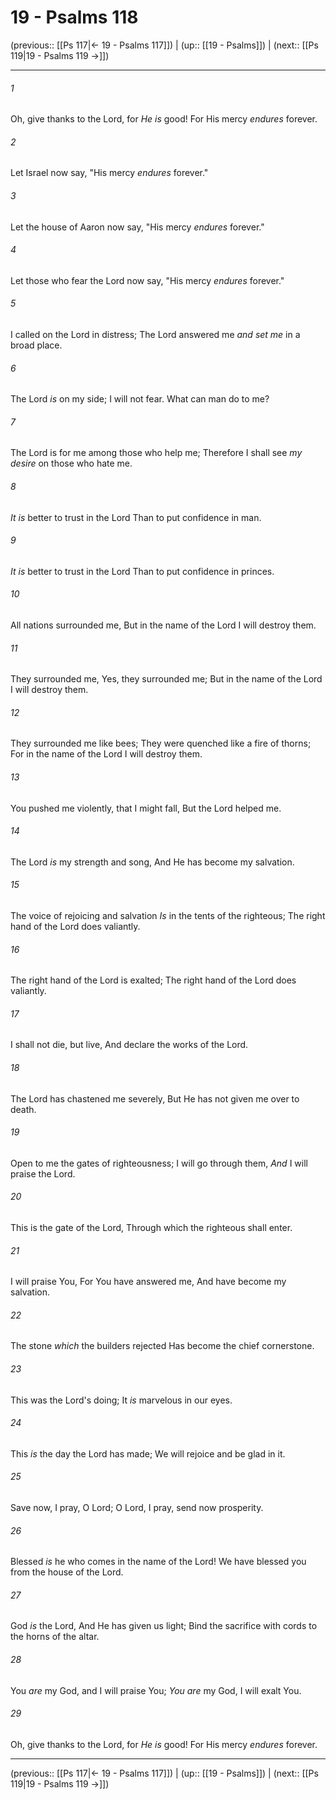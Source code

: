# 19 - Psalms 118

(previous:: [[Ps 117|← 19 - Psalms 117]]) | (up:: [[19 - Psalms]]) | (next:: [[Ps 119|19 - Psalms 119 →]])

***


###### 1 
Oh, give thanks to the Lord, for _He is_ good! For His mercy _endures_ forever. 

###### 2 
Let Israel now say, "His mercy _endures_ forever." 

###### 3 
Let the house of Aaron now say, "His mercy _endures_ forever." 

###### 4 
Let those who fear the Lord now say, "His mercy _endures_ forever." 

###### 5 
I called on the Lord in distress; The Lord answered me _and_ _set me_ in a broad place. 

###### 6 
The Lord _is_ on my side; I will not fear. What can man do to me? 

###### 7 
The Lord is for me among those who help me; Therefore I shall see _my desire_ on those who hate me. 

###### 8 
_It is_ better to trust in the Lord Than to put confidence in man. 

###### 9 
_It is_ better to trust in the Lord Than to put confidence in princes. 

###### 10 
All nations surrounded me, But in the name of the Lord I will destroy them. 

###### 11 
They surrounded me, Yes, they surrounded me; But in the name of the Lord I will destroy them. 

###### 12 
They surrounded me like bees; They were quenched like a fire of thorns; For in the name of the Lord I will destroy them. 

###### 13 
You pushed me violently, that I might fall, But the Lord helped me. 

###### 14 
The Lord _is_ my strength and song, And He has become my salvation. 

###### 15 
The voice of rejoicing and salvation _Is_ in the tents of the righteous; The right hand of the Lord does valiantly. 

###### 16 
The right hand of the Lord is exalted; The right hand of the Lord does valiantly. 

###### 17 
I shall not die, but live, And declare the works of the Lord. 

###### 18 
The Lord has chastened me severely, But He has not given me over to death. 

###### 19 
Open to me the gates of righteousness; I will go through them, _And_ I will praise the Lord. 

###### 20 
This is the gate of the Lord, Through which the righteous shall enter. 

###### 21 
I will praise You, For You have answered me, And have become my salvation. 

###### 22 
The stone _which_ the builders rejected Has become the chief cornerstone. 

###### 23 
This was the Lord's doing; It _is_ marvelous in our eyes. 

###### 24 
This _is_ the day the Lord has made; We will rejoice and be glad in it. 

###### 25 
Save now, I pray, O Lord; O Lord, I pray, send now prosperity. 

###### 26 
Blessed _is_ he who comes in the name of the Lord! We have blessed you from the house of the Lord. 

###### 27 
God _is_ the Lord, And He has given us light; Bind the sacrifice with cords to the horns of the altar. 

###### 28 
You _are_ my God, and I will praise You; _You are_ my God, I will exalt You. 

###### 29 
Oh, give thanks to the Lord, for _He is_ good! For His mercy _endures_ forever.

***

(previous:: [[Ps 117|← 19 - Psalms 117]]) | (up:: [[19 - Psalms]]) | (next:: [[Ps 119|19 - Psalms 119 →]])

